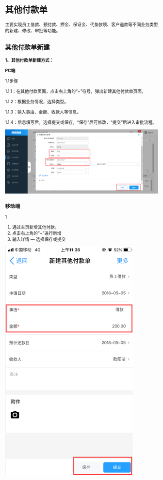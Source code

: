 # **其他付款单**

主要实现员工借款、预付款、押金、保证金、代垫款项、客户退款等不同业务类型的新建、修改、审批等功能。

## 其他付款单新建

**1、其他付款单新建方式：**

**PC端**

1.1步骤

1.1.1：在其他付款页面，点击右上角的“+”符号，弹出新建其他付款单页面。

1.1.2：根据业务情况，选择类型。

1.1.3：输入事由、金额、收款人等信息。

1.1.4：信息填写后，选择提交或保存，“保存”后可修改，“提交”后进入审批流程。

![](/assets/啛啛喳喳.png)

### 移动端

1

1. 通过主页新增其他付款。
2. 点击右上角的“+”进行新增
3. 输入详情  —  选择保存或提交

![](/assets/2.png)

